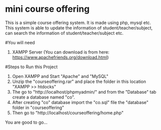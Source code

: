 # mini course offering
This is a simple course offering system. It is made using php, mysql etc. This system is able to update the information of student/teacher/subject, can search the information of student/teacher/subject etc.

#You will need

   1. XAMPP Server (You can download is from here: https://www.apachefriends.org/download.html)

#Steps to Run this Project

   1. Open XAMPP and Start "Apache" and "MySQL"
   2. Unzip the "courseoffering.rar" and place the folder in this location "XAMPP >> htdocks"
   3. The go to "http://localhost/phpmyadmin/" and from the "Database" tab create a database named "co".
   4. After creating "co" database import the "co.sql" file the "database" folder in "courseoffering"
   5. Then go to "http://localhost/courseoffering/home.php"

You are good to go...
